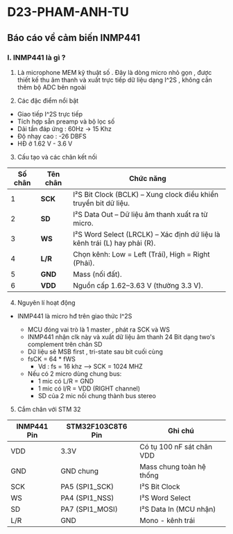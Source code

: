 # D23-PHAM-ANH-TU

## Báo cáo về cảm biến INMP441

### I. INMP441 là gì ?

1. Là microphone MEM kỹ thuật số . Đây là dòng micro nhỏ gọn , được thiết kế thu âm thanh và xuất trực tiếp dữ liệu dạng I^2S , không cần thêm bộ ADC bên ngoài

2. Các đặc điểm nổi bật
  + Giao tiếp I^2S trực tiếp
  + Tích hợp sẵn preamp và bộ lọc số 
  + Dải tần đáp ứng : 60Hz -> 15 Khz
  + Độ nhạy cao : -26 DBFS 
  + HĐ ở 1.62 V - 3.6 V

3. Cấu tạo và các chân kết nối

| Số chân | Tên chân   | Chức năng                                                                 |
| ------- | ---------- | ------------------------------------------------------------------------- |
| 1       | **SCK**    | I²S Bit Clock (BCLK) – Xung clock điều khiển truyền bit dữ liệu.          |
| 2       | **SD**     | I²S Data Out – Dữ liệu âm thanh xuất ra từ micro.                         |
| 3       | **WS**     | I²S Word Select (LRCLK) – Xác định dữ liệu là kênh trái (L) hay phải (R). |
| 4       | **L/R**    | Chọn kênh: Low = Left (Trái), High = Right (Phải).                        |
| 5   | **GND**    | Mass (nối đất).                                                           |
| 6      | **VDD**    | Nguồn cấp 1.62–3.63 V (thường 3.3 V).                                     |

4. Nguyên lí hoạt động

- INMP441 là micro hđ trên giao thức I^2S

    + MCU đóng vai trò là 1 master , phát ra SCK và WS
    + INMP441 nhận clk này và xuất dữ liệu âm thanh 24 Bit dạng two's complement trên chân SD 
    + Dữ liệu sẽ MSB first , tri-state sau bit cuối cùng
    + fsCK = 64 * fWS
        + Vd : fs = 16 khz --> SCK = 1024 MHZ
    + Nếu có 2 micro dùng chung bus:
        + 1 mic có L/R = GND
        + 1 mic có l/R = VDD (RIGHT channel)
        + SD của 2 mic nối chung thành bus stereo

5. Cắm chân với STM 32 

| INMP441 Pin | STM32F103C8T6 Pin | Ghi chú                            |
| ----------- | ----------------- | ---------------------------------- |
| VDD         | 3.3V              | Có tụ 100 nF sát chân VDD          |
| GND         | GND chung         | Mass chung toàn hệ thống           |
| SCK         | PA5 (SPI1\_SCK)   | I²S Bit Clock                      |
| WS          | PA4 (SPI1\_NSS)   | I²S Word Select                    |
| SD          | PA7 (SPI1\_MOSI)  | I²S Data In (MCU nhận)             |
| L/R         | GND               | Mono - kênh trái                   |


